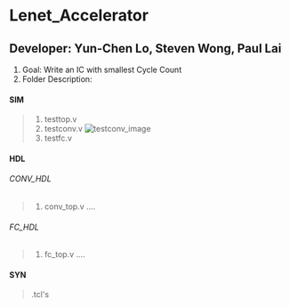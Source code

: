 # Lenet_Accelerator
## Developer: Yun-Chen Lo, Steven Wong, Paul Lai
1. Goal: Write an IC with smallest Cycle Count
2. Folder Description:

#### SIM
> 1. testtop.v
> 2. testconv.v
> ![testconv_image](https://drive.google.com/open?id=1zl0vuth2WES7RWnEzw0jJHrYNYmlhRqI)
> 3. testfc.v
#### HDL
###### CONV_HDL
> 1. conv_top.v
> ....
###### FC_HDL
> 1. fc_top.v
> ....
#### SYN
> .tcl's